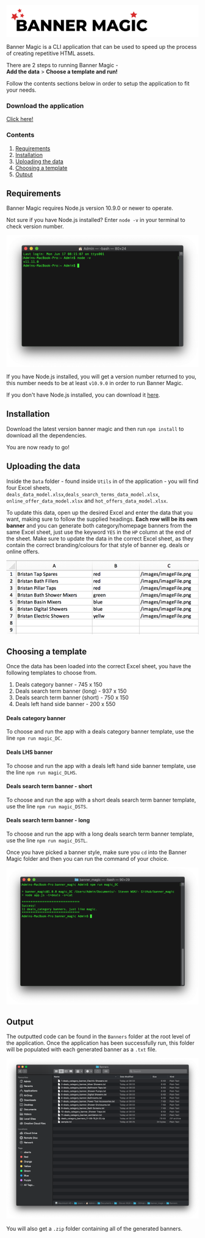 
![Example of Excel sheet data model](Utils/Images/logo.png)

Banner Magic is a CLI application that can be used to speed up the process of creating repetitive HTML assets.

There are 2 steps to running Banner Magic -
<br/>
**Add the data** > **Choose a template and run!**

Follow the contents sections below in order to setup the application to fit your needs.

### Download the application
[Click here!](https://github.com/WUK-SR/banner_magic/archive/master.zip)

### Contents
1. [Requirements](#Requirements)
2. [Installation](#Installation)
3. [Uploading the data](#Uploading_the_data)
4. [Choosing a template](#Choosing_a_template)
5. [Output](#Output)


<a name="Requirements"></a>
## Requirements
Banner Magic requires Node.js version 10.9.0 or newer to operate.

Not sure if you have Node.js installed? Enter `node -v` in your terminal to check version number.

![Checking for Node.js](Utils/Images/checking_for_node.png)

If you have Node.js installed, you will get a version number returned to you, this number needs to be at least `v10.9.0` in order to run Banner Magic.

If you don't have Node.js installed, you can download it [here](https://nodejs.org/en/).

<a name="Installation"></a>
## Installation
Download the latest version banner magic and then run `npm install` to download all the dependencies. 

You are now ready to go!

<a name="Uploading_the_data"></a>
## Uploading the data
Inside the `Data` folder - found inside `Utils` in of the application - you will find four Excel sheets, `deals_data_model.xlsx`,`deals_search_terms_data_model.xlsx`, `online_offer_data_model.xlsx` and `hot_offers_data_model.xlsx`.

To update this data, open up the desired Excel and enter the data that you want, making sure to follow the supplied headings. **Each row will be its own banner** and you can generate both category/homepage banners from the same Excel sheet, just use the keyword `YES` in the `HP` column at the end of the sheet. Make sure to update the data in the correct Excel sheet, as they contain the correct branding/colours for that style of banner eg. deals or online offers.

![Example of Excel sheet data model](Utils/Images/Excel_Sheet_Example.png)

<a name="Choosing_a_template"></a>
## Choosing a template
Once the data has been loaded into the correct Excel sheet, you have the following templates to choose from.
1. Deals category banner - 745 x 150
2. Deals search term banner (long) - 937 x 150
3. Deals search term banner (short) - 750 x 150
4. Deals left hand side banner - 200 x 550

#### Deals category banner
To choose and run the app with a deals category banner template, use the line `npm run magic_DC`.

#### Deals LHS banner
To choose and run the app with a deals left hand side banner template, use the line `npm run magic_DLHS`.

#### Deals search term banner - short
To choose and run the app with a short deals search term banner template, use the line `npm run magic_DSTS`.

#### Deals search term banner - long
To choose and run the app with a long deals search term banner template, use the line `npm run magic_DSTL`.

Once you have picked a banner style, make sure you `cd` into the Banner Magic folder and then you can run the command of your choice.

![Running the application](Utils/Images/running_the_app.png)


<a name="Output"></a>
## Output
The outputted code can be found in the `Banners` folder at the root level of the application. Once the application has been successfully run, this folder will be populated with each generated banner as a `.txt` file.

![The output folder](Utils/Images/banners_folder.png)

You will also get a `.zip` folder containing all of the generated banners.
